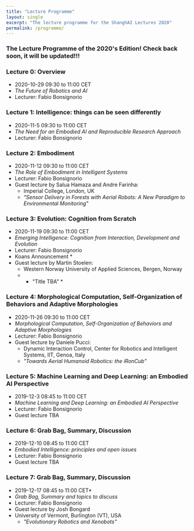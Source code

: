 ```yaml
---
title: "Lecture Programme"
layout: single
excerpt: "The lecture programme for the ShanghAI Lectures 2020"
permalink: /programme/
---
```


### The Lecture Programme of the 2020's Edition! Check back soon, it will be updated!!!

### Lecture 0: Overview
* 2020-10-29  09:30 to 11:00 CET 
* *The Future of Robotics and AI* 
* Lecturer: Fabio Bonsignorio


### Lecture 1: Intelligence: things can be seen differently
* 2020-11-5 09:30 to 11:00 CET 
* *The Need for an Embodied AI and Reproducible Research Approach* 
* Lecturer: Fabio Bonsignorio


### Lecture 2: Embodiment
* 2020-11-12 09:30 to 11:00 CET 
* *The Role of Embodiment in Intelligent Systems* 
* Lecturer: Fabio Bonsignorio
* Guest lecture by Salua Hamaza and Andre Farinha: 
  * Imperial College, London, UK
  * *"Sensor Delivery in Forests with Aerial Robots: A New Paradigm to Environmental Monitoring"*

### Lecture 3: Evolution: Cognition from Scratch
* 2020-11-19 09:30 to 11:00 CET 
* *Emerging Intelligence: Cognition from Interaction, Development and Evolution* 
* Lecturer: Fabio Bonsignorio
* Koans Announcement * 
* Guest lecture by Martin Stoelen: 
  * Western Norway University of Applied Sciences, Bergen, Norway
  * * "Title TBA" *


### Lecture 4: Morphological Computation, Self-Organization of Behaviors and Adaptive Morphologies
* 2020-11-26 09:30 to 11:00 CET
* *Morphological Computation, Self-Organization of Behaviors and Adaptive Morphologies* 
* Lecturer: Fabio Bonsignorio
* Guest lecture by Daniele Pucci: 
  *  Dynamic Interaction Control, Center for Robotics and Intelligent Systems, IIT, Genoa, Italy
  * *"Towards Aerial Humanoid Robotics: the iRonCub"* 


### Lecture 5: Machine Learning and Deep Learning: an Embodied AI Perspective
* 2019-12-3  08:45 to 11:00 CET
* *Machine Learning and Deep Learning: an Embodied AI Perspective*  
* Lecturer: Fabio Bonsignorio  
*  Guest lecture TBA

### Lecture  6: Grab Bag, Summary, Discussion
* 2019-12-10 08:45 to 11:00 CET
* *Embodied Intelligence: principles and open issues*
* Lecturer: Fabio Bonsignorio
*  Guest lecture TBA
  

### Lecture  7: Grab Bag, Summary, Discussion
* 2019-12-17 08:45 to 11:00 CET*
* *Grab Bag, Summary and topics to discuss* 
* Lecturer: Fabio Bonsignorio
*  Guest lecture by Josh Bongard
* University of Vermont, Burlington (VT), USA
  * *"Evolutionary Robotics and Xenobots"*






  


